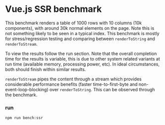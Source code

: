 # Vue.js SSR benchmark

This benchmark renders a table of 1000 rows with 10 columns (10k components), with around 30k normal elements on the page. Note this is not something likely to be seen in a typical index. This benchmark is mostly for stress/regression testing and comparing between `renderToString` and `renderToStream`.

To view the results follow the run section. Note that the overall completion time for the results is variable, this is due to other system related variants at run time (available memory, processing power, etc). In ideal circumstances, both should finish within similar results.

`renderToStream` pipes the content through a stream which provides considerable performance benefits (faster time-to-first-byte and non-event-loop-blocking) over `renderToString`. This can be observed through the benchmark.

### run

``` bash
npm run bench:ssr
```
